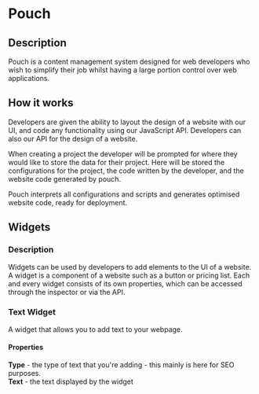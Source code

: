 # Pouch

## Description
Pouch is a content management system designed for web developers who wish to simplify their job whilst having a large portion control over web applications.

## How it works
Developers are given the ability to layout the design of a website with our UI, and code any functionality using our JavaScript API. Developers can also our API for the design of a website.

When creating a project the developer will be prompted for where they would like to store the data for their project. Here will be stored the configurations for the project, the code written by the developer, and the website code generated by pouch.

Pouch interprets all configurations and scripts and generates optimised website code, ready for deployment.

## Widgets

### Description
Widgets can be used by developers to add elements to the UI of a website. A widget is a component of a website such as a button or pricing list. Each and every widget consists of its own properties, which can be accessed through the inspector or via the API.

### Text Widget

A widget that allows you to add text to your webpage.

#### Properties

**Type** - the type of text that you're adding - this mainly is here for SEO purposes. \
**Text** - the text displayed by the widget